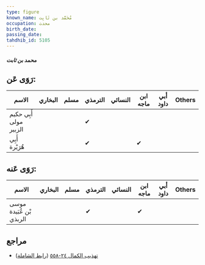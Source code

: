 ```yaml
---
type: figure
known_name: مُحَمَّد بن ثَابِت
occupation: محدث
birth_date:
passing_date:
tahdhib_id: 5105
---
```

##### محمد بن ثابت

## رَوَى عَن:
| الاسم                  | البخاري | مسلم | الترمذي | النسائي | ابن ماجه | أبي داود | Others |
| ---------------------- | ------- | ---- | ------- | ------- | -------- | -------- | ------ |
| أَبِي حكيم مولى الزبير |         |      | ✔       |         |          |          |        |
| أَبِي هُرَيْرة         |         |      | ✔       |         | ✔        |          |        |
## رَوَى عَنه:
| الاسم                   | البخاري | مسلم | الترمذي | النسائي | ابن ماجه | أبي داود | Others |
| ----------------------- | ------- | ---- | ------- | ------- | -------- | -------- | ------ |
| موسى بْن عُبَيدة الربذي |         |      | ✔       |         | ✔        |          |        |
## مراجع
- [تهذيب الكمال ٢٤-٥٥٨](obsidian://open?vault=Tahdhib-al-Kamal&file=Figures/٥١٠٥-محمد%20بن%20ثابت) ([رابط الشاملة](https://shamela.ws/book/3722/13070))